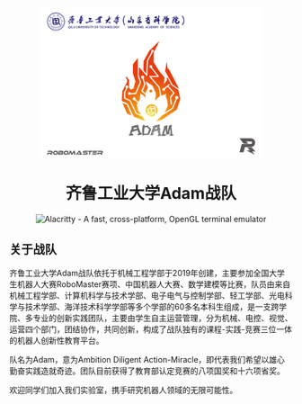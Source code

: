 <p align="center">
    <img width="400" alt="Adam Logo" src="https://raw.githubusercontent.com/Adam-QLUT/.github/main/profile/assets/flag-1024x683.jpg">
</p>

<h1 align="center">齐鲁工业大学Adam战队</h1>

<p align="center">
  <img alt="Alacritty - A fast, cross-platform, OpenGL terminal emulator"
       src="profile/assets/adam-readme.jped">
</p>

## 关于战队

齐鲁工业大学Adam战队依托于机械工程学部于2019年创建，主要参加全国大学生机器人大赛RoboMaster赛项、中国机器人大赛、数学建模等比赛，队员由来自机械工程学部、计算机科学与技术学部、电子电气与控制学部、轻工学部、光电科学与技术学部、海洋技术科学学部等多个学部的60多名本科生组成，是一支跨学院、多专业的创新实践团队，主要由学生自主运营管理，分为机械、电控、视觉、运营四个部门，团结协作，共同创新，构成了战队独有的课程-实践-竞赛三位一体的机器人创新性教育平台。

队名为Adam，意为Ambition Diligent Action-Miracle，即代表我们希望以雄心勤奋实践造就奇迹。团队目前获得了教育部认定竞赛的八项国奖和十六项省奖。

欢迎同学们加入我们实验室，携手研究机器人领域的无限可能性。